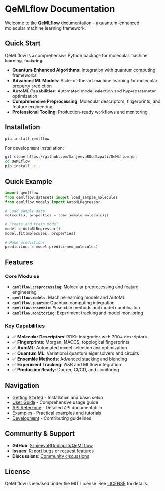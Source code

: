 # QeMLflow Documentation

Welcome to the **QeMLflow** documentation - a quantum-enhanced molecular machine learning framework.

## Quick Start

QeMLflow is a comprehensive Python package for molecular machine learning, featuring:

- **Quantum-Enhanced Algorithms**: Integration with quantum computing frameworks
- **Advanced ML Models**: State-of-the-art machine learning for molecular property prediction
- **AutoML Capabilities**: Automated model selection and hyperparameter optimization
- **Comprehensive Preprocessing**: Molecular descriptors, fingerprints, and feature engineering
- **Professional Tooling**: Production-ready workflows and monitoring

## Installation

```bash
pip install qemlflow
```

For development installation:

```bash
git clone https://github.com/SanjeevaRDodlapati/QeMLflow.git
cd QeMLflow
pip install -e .
```

## Quick Example

```python
import qemlflow
from qemlflow.datasets import load_sample_molecules
from qemlflow.models import AutoMLRegressor

# Load sample data
molecules, properties = load_sample_molecules()

# Create and train model
model = AutoMLRegressor()
model.fit(molecules, properties)

# Make predictions
predictions = model.predict(new_molecules)
```

## Features

### Core Modules

- **`qemlflow.preprocessing`**: Molecular preprocessing and feature engineering
- **`qemlflow.models`**: Machine learning models and AutoML
- **`qemlflow.quantum`**: Quantum computing integration
- **`qemlflow.ensemble`**: Ensemble methods and model combination
- **`qemlflow.monitoring`**: Experiment tracking and model monitoring

### Key Capabilities

- ✅ **Molecular Descriptors**: RDKit integration with 200+ descriptors
- ✅ **Fingerprints**: Morgan, MACCS, topological fingerprints
- ✅ **AutoML**: Automated model selection and optimization
- ✅ **Quantum ML**: Variational quantum eigensolvers and circuits
- ✅ **Ensemble Methods**: Advanced stacking and blending
- ✅ **Experiment Tracking**: W&B and MLflow integration
- ✅ **Production Ready**: Docker, CI/CD, and monitoring

## Navigation

- [Getting Started](getting-started/installation.md) - Installation and basic setup
- [User Guide](user-guide/overview.md) - Comprehensive usage guide
- [API Reference](api/core.md) - Detailed API documentation
- [Examples](examples/basic.md) - Practical examples and tutorials
- [Development](development/contributing.md) - Contributing guidelines

## Community & Support

- **GitHub**: [SanjeevaRDodlapati/QeMLflow](https://github.com/SanjeevaRDodlapati/QeMLflow)
- **Issues**: [Report bugs or request features](https://github.com/SanjeevaRDodlapati/QeMLflow/issues)
- **Discussions**: [Community discussions](https://github.com/SanjeevaRDodlapati/QeMLflow/discussions)

## License

QeMLflow is released under the MIT License. See [LICENSE](https://github.com/SanjeevaRDodlapati/QeMLflow/blob/main/LICENSE) for details.
